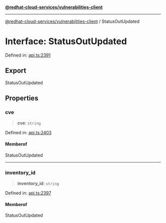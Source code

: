[**@redhat-cloud-services/vulnerabilities-client**](../README.md)

***

[@redhat-cloud-services/vulnerabilities-client](../globals.md) / StatusOutUpdated

# Interface: StatusOutUpdated

Defined in: [api.ts:2391](https://github.com/charlesmulder/javascript-clients/blob/main/packages/vulnerabilities/api.ts#L2391)

## Export

StatusOutUpdated

## Properties

### cve

> **cve**: `string`

Defined in: [api.ts:2403](https://github.com/charlesmulder/javascript-clients/blob/main/packages/vulnerabilities/api.ts#L2403)

#### Memberof

StatusOutUpdated

***

### inventory\_id

> **inventory\_id**: `string`

Defined in: [api.ts:2397](https://github.com/charlesmulder/javascript-clients/blob/main/packages/vulnerabilities/api.ts#L2397)

#### Memberof

StatusOutUpdated
